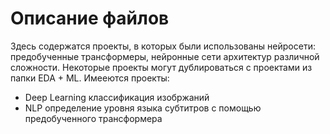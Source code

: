 # Описание файлов
Здесь содержатся проекты, в которых были использованы нейросети: предобученные трансформеры, нейронные сети архитектур различной сложности. 
Некоторые проекты могут дублироваться с проектами из папки EDA + ML.
Имееются проекты:
- Deep Learning классификация изобржаний
- NLP определение уровня языка субтитров с помощью предобученного трансформера
